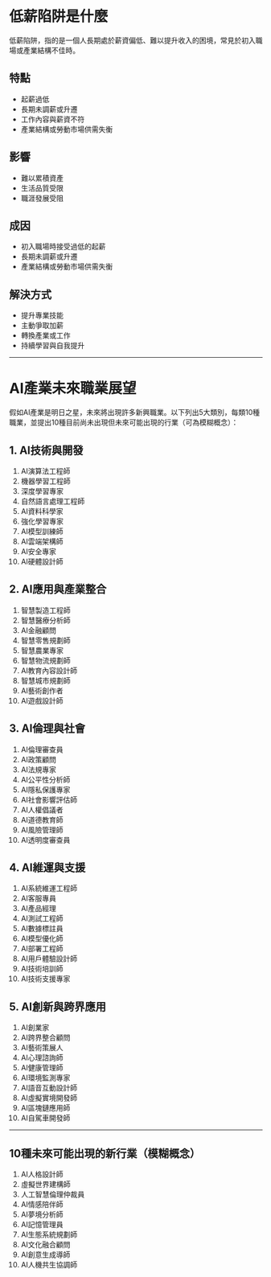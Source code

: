 # 低薪陷阱是什麼

低薪陷阱，指的是一個人長期處於薪資偏低、難以提升收入的困境，常見於初入職場或產業結構不佳時。

## 特點

- 起薪過低
- 長期未調薪或升遷
- 工作內容與薪資不符
- 產業結構或勞動市場供需失衡

## 影響

- 難以累積資產
- 生活品質受限
- 職涯發展受阻

## 成因

- 初入職場時接受過低的起薪
- 長期未調薪或升遷
- 產業結構或勞動市場供需失衡

## 解決方式

- 提升專業技能
- 主動爭取加薪
- 轉換產業或工作
- 持續學習與自我提升

---

# AI產業未來職業展望

假如AI產業是明日之星，未來將出現許多新興職業。以下列出5大類別，每類10種職業，並提出10種目前尚未出現但未來可能出現的行業（可為模糊概念）：

## 1. AI技術與開發

1. AI演算法工程師
2. 機器學習工程師
3. 深度學習專家
4. 自然語言處理工程師
5. AI資料科學家
6. 強化學習專家
7. AI模型訓練師
8. AI雲端架構師
9. AI安全專家
10. AI硬體設計師

## 2. AI應用與產業整合

1. 智慧製造工程師
2. 智慧醫療分析師
3. AI金融顧問
4. 智慧零售規劃師
5. 智慧農業專家
6. 智慧物流規劃師
7. AI教育內容設計師
8. 智慧城市規劃師
9. AI藝術創作者
10. AI遊戲設計師

## 3. AI倫理與社會

1. AI倫理審查員
2. AI政策顧問
3. AI法規專家
4. AI公平性分析師
5. AI隱私保護專家
6. AI社會影響評估師
7. AI人權倡議者
8. AI道德教育師
9. AI風險管理師
10. AI透明度審查員

## 4. AI維運與支援

1. AI系統維運工程師
2. AI客服專員
3. AI產品經理
4. AI測試工程師
5. AI數據標註員
6. AI模型優化師
7. AI部署工程師
8. AI用戶體驗設計師
9. AI技術培訓師
10. AI技術支援專家

## 5. AI創新與跨界應用

1. AI創業家
2. AI跨界整合顧問
3. AI藝術策展人
4. AI心理諮詢師
5. AI健康管理師
6. AI環境監測專家
7. AI語音互動設計師
8. AI虛擬實境開發師
9. AI區塊鏈應用師
10. AI自駕車開發師

---

## 10種未來可能出現的新行業（模糊概念）

1. AI人格設計師
2. 虛擬世界建構師
3. 人工智慧倫理仲裁員
4. AI情感陪伴師
5. AI夢境分析師
6. AI記憶管理員
7. AI生態系統規劃師
8. AI文化融合顧問
9. AI創意生成導師
10. AI人機共生協調師

